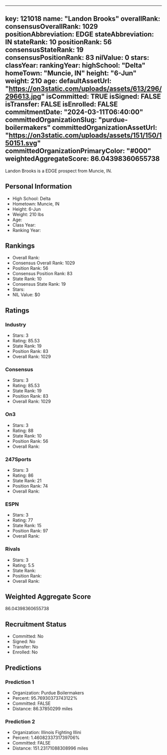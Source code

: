 ---
  key: 121018
  name: "Landon Brooks"
  overallRank: 
  consensusOverallRank: 1029
  positionAbbreviation: EDGE
  stateAbbreviation: IN
  stateRank: 10
  positionRank: 56
  consensusStateRank: 19
  consensusPositionRank: 83
  nilValue: 0
  stars: 
  classYear: 
  rankingYear: 
  highSchool: "Delta"
  homeTown: "Muncie, IN"
  height: "6-Jun"
  weight: 210
  age: 
  defaultAssetUrl: "https://on3static.com/uploads/assets/613/296/296613.jpg"
  isCommitted: TRUE
  isSigned: FALSE
  isTransfer: FALSE
  isEnrolled: FALSE
  commitmentDate: "2024-03-11T06:40:00"
  committedOrganizationSlug: "purdue-boilermakers"
  committedOrganizationAssetUrl: "https://on3static.com/uploads/assets/151/150/150151.svg"
  committedOrganizationPrimaryColor: "#000"
  weightedAggregateScore: 86.04398360655738
  ---
  
  Landon Brooks is a EDGE prospect from Muncie, IN.
  
  ## Personal Information
  - High School: Delta
  - Hometown: Muncie, IN
  - Height: 6-Jun
  - Weight: 210 lbs
  - Age: 
  - Class Year: 
  - Ranking Year: 
  
  ## Rankings
  - Overall Rank: 
  - Consensus Overall Rank: 1029
  - Position Rank: 56
  - Consensus Position Rank: 83
  - State Rank: 10
  - Consensus State Rank: 19
  - Stars: 
  - NIL Value: $0
  
  ## Ratings
  
  ### Industry
  - Stars: 3
  - Rating: 85.53
  - State Rank: 19
  - Position Rank: 83
  - Overall Rank: 1029
  
  ### Consensus
  - Stars: 3
  - Rating: 85.53
  - State Rank: 19
  - Position Rank: 83
  - Overall Rank: 1029
  
  ### On3
  - Stars: 3
  - Rating: 88
  - State Rank: 10
  - Position Rank: 56
  - Overall Rank: 
  
  ### 247Sports
  - Stars: 3
  - Rating: 86
  - State Rank: 21
  - Position Rank: 74
  - Overall Rank: 
  
  ### ESPN
  - Stars: 3
  - Rating: 77
  - State Rank: 15
  - Position Rank: 97
  - Overall Rank: 
  
  ### Rivals
  - Stars: 3
  - Rating: 5.5
  - State Rank: 
  - Position Rank: 
  - Overall Rank: 
  
  ## Weighted Aggregate Score
  86.04398360655738
  
  ## Recruitment Status
  - Committed: No
  - Signed: No
  - Transfer: No
  - Enrolled: No
  
  
  
  ## Predictions
  
  ### Prediction 1
  - Organization: Purdue Boilermakers
  - Percent: 95.76930373743122%
  - Committed: FALSE
  - Distance: 86.37850299 miles
  
  ### Prediction 2
  - Organization: Illinois Fighting Illini
  - Percent: 1.4608233731739706%
  - Committed: FALSE
  - Distance: 151.23171088308996 miles
  